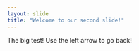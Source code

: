 ```yaml
---
layout: slide
title: "Welcome to our second slide!"
---
```

The big test!
Use the left arrow to go back!

